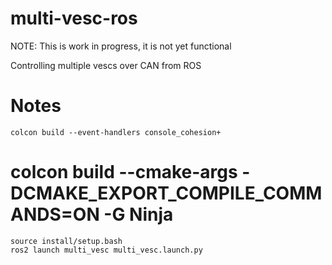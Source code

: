 # multi-vesc-ros

NOTE: This is work in progress, it is not yet functional

Controlling multiple vescs over CAN from ROS



# Notes
    colcon build --event-handlers console_cohesion+
#    colcon build --cmake-args -DCMAKE_EXPORT_COMPILE_COMMANDS=ON -G Ninja
    source install/setup.bash
    ros2 launch multi_vesc multi_vesc.launch.py
